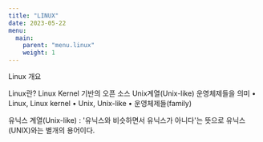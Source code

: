```yaml
---
title: "LINUX"
date: 2023-05-22
menu:
  main:
    parent: "menu.linux" 
    weight: 1      
---
```


Linux 개요

Linux란?
Linux Kernel 기반의 오픈 소스 Unix계열(Unix-like) 운영체제들을 의미
• Linux, Linux kernel
• Unix, Unix-like
• 운영체제들(family)

유닉스 계열(Unix-like) : '유닉스와 비슷하면서 유닉스가 아니다'는 뜻으로
유닉스(UNIX)와는 별개의 용어이다.
